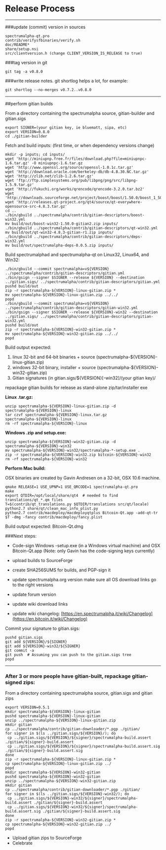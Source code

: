 Release Process
====================

* * *

###update (commit) version in sources


	spectrumalpha-qt.pro
	contrib/verifysfbinaries/verify.sh
	doc/README*
	share/setup.nsi
	src/clientversion.h (change CLIENT_VERSION_IS_RELEASE to true)

###tag version in git

	git tag -a v0.8.0

###write release notes. git shortlog helps a lot, for example:

	git shortlog --no-merges v0.7.2..v0.8.0

* * *

##perform gitian builds

 From a directory containing the spectrumalpha source, gitian-builder and gitian.sigs
  
	export SIGNER=(your gitian key, ie bluematt, sipa, etc)
	export VERSION=0.8.0
	cd ./gitian-builder

 Fetch and build inputs: (first time, or when dependency versions change)

	mkdir -p inputs; cd inputs/
	wget 'http://miniupnp.free.fr/files/download.php?file=miniupnpc-1.6.tar.gz' -O miniupnpc-1.6.tar.gz
	wget 'http://www.openssl.org/source/openssl-1.0.1c.tar.gz'
	wget 'http://download.oracle.com/berkeley-db/db-4.8.30.NC.tar.gz'
	wget 'http://zlib.net/zlib-1.2.6.tar.gz'
	wget 'ftp://ftp.simplesystems.org/pub/libpng/png/src/libpng-1.5.9.tar.gz'
	wget 'http://fukuchi.org/works/qrencode/qrencode-3.2.0.tar.bz2'
	wget 'http://downloads.sourceforge.net/project/boost/boost/1.50.0/boost_1_50_0.tar.bz2'
	wget 'http://releases.qt-project.org/qt4/source/qt-everywhere-opensource-src-4.8.3.tar.gz'
	cd ..
	./bin/gbuild ../spectrumalpha/contrib/gitian-descriptors/boost-win32.yml
	mv build/out/boost-win32-1.50.0-gitian2.zip inputs/
	./bin/gbuild ../spectrumalpha/contrib/gitian-descriptors/qt-win32.yml
	mv build/out/qt-win32-4.8.3-gitian-r1.zip inputs/
	./bin/gbuild ../spectrumalpha/contrib/gitian-descriptors/deps-win32.yml
	mv build/out/spectrumalpha-deps-0.0.5.zip inputs/

 Build spectrumalphad and spectrumalpha-qt on Linux32, Linux64, and Win32:
  
	./bin/gbuild --commit spectrumalpha=v${VERSION} ../spectrumalpha/contrib/gitian-descriptors/gitian.yml
	./bin/gsign --signer $SIGNER --release ${VERSION} --destination ../gitian.sigs/ ../spectrumalpha/contrib/gitian-descriptors/gitian.yml
	pushd build/out
	zip -r spectrumalpha-${VERSION}-linux-gitian.zip *
	mv spectrumalpha-${VERSION}-linux-gitian.zip ../../
	popd
	./bin/gbuild --commit spectrumalpha=v${VERSION} ../spectrumalpha/contrib/gitian-descriptors/gitian-win32.yml
	./bin/gsign --signer $SIGNER --release ${VERSION}-win32 --destination ../gitian.sigs/ ../spectrumalpha/contrib/gitian-descriptors/gitian-win32.yml
	pushd build/out
	zip -r spectrumalpha-${VERSION}-win32-gitian.zip *
	mv spectrumalpha-${VERSION}-win32-gitian.zip ../../
	popd

  Build output expected:

  1. linux 32-bit and 64-bit binaries + source (spectrumalpha-${VERSION}-linux-gitian.zip)
  2. windows 32-bit binary, installer + source (spectrumalpha-${VERSION}-win32-gitian.zip)
  3. Gitian signatures (in gitian.sigs/${VERSION}[-win32]/(your gitian key)/

repackage gitian builds for release as stand-alone zip/tar/installer exe

**Linux .tar.gz:**

	unzip spectrumalpha-${VERSION}-linux-gitian.zip -d spectrumalpha-${VERSION}-linux
	tar czvf spectrumalpha-${VERSION}-linux.tar.gz spectrumalpha-${VERSION}-linux
	rm -rf spectrumalpha-${VERSION}-linux

**Windows .zip and setup.exe:**

	unzip spectrumalpha-${VERSION}-win32-gitian.zip -d spectrumalpha-${VERSION}-win32
	mv spectrumalpha-${VERSION}-win32/spectrumalpha-*-setup.exe .
	zip -r spectrumalpha-${VERSION}-win32.zip bitcoin-${VERSION}-win32
	rm -rf spectrumalpha-${VERSION}-win32

**Perform Mac build:**

  OSX binaries are created by Gavin Andresen on a 32-bit, OSX 10.6 machine.

	qmake RELEASE=1 USE_UPNP=1 USE_QRCODE=1 spectrumalpha-qt.pro
	make
	export QTDIR=/opt/local/share/qt4  # needed to find translations/qt_*.qm files
	T=$(contrib/qt_translations.py $QTDIR/translations src/qt/locale)
	python2.7 share/qt/clean_mac_info_plist.py
	python2.7 contrib/macdeploy/macdeployqtplus Bitcoin-Qt.app -add-qt-tr $T -dmg -fancy contrib/macdeploy/fancy.plist

 Build output expected: Bitcoin-Qt.dmg

###Next steps:

* Code-sign Windows -setup.exe (in a Windows virtual machine) and
  OSX Bitcoin-Qt.app (Note: only Gavin has the code-signing keys currently)

* upload builds to SourceForge

* create SHA256SUMS for builds, and PGP-sign it

* update spectrumalpha.org version
  make sure all OS download links go to the right versions

* update forum version

* update wiki download links

* update wiki changelog: [https://en.spectrumalpha.it/wiki/Changelog](https://en.bitcoin.it/wiki/Changelog)

Commit your signature to gitian.sigs:

	pushd gitian.sigs
	git add ${VERSION}/${SIGNER}
	git add ${VERSION}-win32/${SIGNER}
	git commit -a
	git push  # Assuming you can push to the gitian.sigs tree
	popd

-------------------------------------------------------------------------

### After 3 or more people have gitian-built, repackage gitian-signed zips:

From a directory containing spectrumalpha source, gitian.sigs and gitian zips

	export VERSION=0.5.1
	mkdir spectrumalpha-${VERSION}-linux-gitian
	pushd spectrumalpha-${VERSION}-linux-gitian
	unzip ../spectrumalpha-${VERSION}-linux-gitian.zip
	mkdir gitian
	cp ../spectrumalpha/contrib/gitian-downloader/*.pgp ./gitian/
	for signer in $(ls ../gitian.sigs/${VERSION}/); do
	 cp ../gitian.sigs/${VERSION}/${signer}/spectrumalpha-build.assert ./gitian/${signer}-build.assert
	 cp ../gitian.sigs/${VERSION}/${signer}/spectrumalpha-build.assert.sig ./gitian/${signer}-build.assert.sig
	done
	zip -r spectrumalpha-${VERSION}-linux-gitian.zip *
	cp spectrumalpha-${VERSION}-linux-gitian.zip ../
	popd
	mkdir spectrumalpha-${VERSION}-win32-gitian
	pushd spectrumalpha-${VERSION}-win32-gitian
	unzip ../spectrumalpha-${VERSION}-win32-gitian.zip
	mkdir gitian
	cp ../spectrumalpha/contrib/gitian-downloader/*.pgp ./gitian/
	for signer in $(ls ../gitian.sigs/${VERSION}-win32/); do
	 cp ../gitian.sigs/${VERSION}-win32/${signer}/spectrumalpha-build.assert ./gitian/${signer}-build.assert
	 cp ../gitian.sigs/${VERSION}-win32/${signer}/spectrumalpha-build.assert.sig ./gitian/${signer}-build.assert.sig
	done
	zip -r spectrumalpha-${VERSION}-win32-gitian.zip *
	cp spectrumalpha-${VERSION}-win32-gitian.zip ../
	popd

- Upload gitian zips to SourceForge
- Celebrate 
